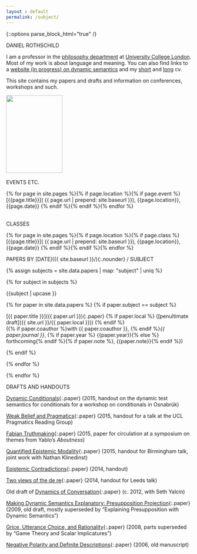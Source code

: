 ```yaml
---
layout : default
permalink: /subject/
---
```


{::options parse_block_html="true" /}

<div id="parent">
<div id="blurb">
<div class="title" markdown="0">
DANIEL ROTHSCHILD  
</div>

<div class="blurb_text">

I am a professor in the [philosophy department](https://www.ucl.ac.uk/philosophy)  at [University
College London](https://www.ucl.ac.uk/). Most of my work is about
language and meaning. You can also find links to a [website (in
progress) on dynamic semantics](http://dynsem.github.io/) and my
[short](/materials/rothschildshortcv.pdf) and [long](/rothschildcv.pdf) cv.

This site contains my papers and drafts and information on conferences,
workshops and such.
</div>

<div id="pic">
<img src="{{ site.url }}/me.jpg" width="153" height="211.5" style="horizontal-align:left"/>
</div>

<br/>
</div>


<div id = "events">

<div class="title-right" markdown="0">
EVENTS ETC.
</div>

<div class ="blurb_text_events">

{% for page in site.pages %}{% if page.location %}{% if page.event %}
[{{page.title}}]( {{ page.url | prepend: site.baseurl }}), {{page.location}}, {{page.date}}
{% endif %}{% endif %}{% endfor %}
</div>

<br>

<div class="title-right2" markdown="0">
CLASSES
</div>

<div class ="blurb_text_events">

{% for page in site.pages %}{% if page.location %}{% if page.class %}
[{{page.title}}]( {{ page.url | prepend: site.baseurl }}), {{page.location}}, {{page.date}}
{% endif %}{% endif %}{% endfor %}

</div>
</div>


<div id="main">

<div class="title" >

PAPERS BY [DATE]({{ site.baseurl }}/){:.nounder} / <span class="underline"> SUBJECT</span>


</div>

<div class="papers">

{% assign subjects = site.data.papers | map: "subject" | uniq %}

{% for subject in subjects %}

<div class="section" markdown="0">

{{subject | upcase }}

</div>



{% for paper in site.data.papers %}
{% if paper.subject == subject %}

[{{ paper.title }}]({{ paper.url }}){:.paper} {% if paper.local %} ([penultimate draft]({{ site.url }}/{{ paper.local }})) {% endif %}  
({% if paper.coauthor %}with {{ paper.coauthor }}, {% endif %}*{{ paper.journal }}*,  {% if paper.year %} {{paper.year}}{% else %} forthcoming{% endif %}{% if paper.note %}, {{paper.note}}{% endif %})



{% endif %}

{% endfor %}



{% endfor %}

</div>
<div class="title2" markdown="0">

DRAFTS AND HANDOUTS

</div>

<div class="papers">

[Dynamic Conditionals](/DynamicConditionals.pdf){:.paper} (2015, handout
on the dynamic test semantics for conditionals for a workshop on
conditionals in Osnabrük)

[Weak Belief and Pragmatics](/wbp.pdf){:.paper} (2015, handout for a talk
at the UCL Pragmatics Reading Group)

[Fabian Truthmaking](/FabianTruthmaking.pdf){:.paper} (2015, paper for
circulation at a symposium on themes from Yablo’s *Aboutness*)

[Quantified Epistemic Modality](/birmingham.pdf){:.paper} (2015, handout
for Birmingham talk, joint work with Nathan Klinedinst)

[Epistemic Contradictions](/epistemiccontradictions.pdf){:.paper} (2014,
handout)

[Two views of the de re](/leeds.pdf){:.paper} (2014, handout for Leeds
talk)

Old draft of [Dynamics of Conversation](/olddynamics.pdf){:.paper} (c.
2012, with Seth Yalcin)

[Making Dynamic Semantics Explanatory: Presupposition
Projection](/dynamicexplanatory.pdf){:.paper} (2009, old draft, mostly
superseded by “Explaining Presupposition with Dynamic Semantics”)

[Grice, Utterance Choice, and Rationality](/gricechoice5.pdf){:.paper}
(2008, parts superseded by “Game Theory and Scalar Implicatures”)

[Negative Polarity and Definite Descriptions](/npidd.pdf){:.paper} (2006,
old manuscript)

</div>

<div id="refs" class="references">

</div>


</div>
</div>
